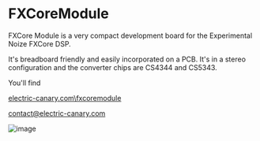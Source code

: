 # FXCoreModule

FXCore Module is a very compact development board for the Experimental Noize FXCore DSP.

It's breadboard friendly and easily incorporated on a PCB. It's in a stereo configuration and the converter chips are CS4344 and CS5343.

You'll find 

[electric-canary.com\fxcoremodule](electric-canary.com\fxcoremodule)

contact@electric-canary.com

![image](https://user-images.githubusercontent.com/52302192/150705512-55b1d25b-ccc2-4de6-b54e-582dfa26ed95.png)

